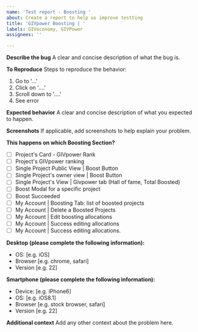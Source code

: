 ```yaml
---
name: 'Test report - Boosting '
about: Create a report to help us improve testting
title: 'GIVpower Boosting | '
labels: GIVeconomy, GIVPower
assignees: ''

---
```


**Describe the bug**
A clear and concise description of what the bug is.

**To Reproduce**
Steps to reproduce the behavior:
1. Go to '...'
2. Click on '....'
3. Scroll down to '....'
4. See error

**Expected behavior**
A clear and concise description of what you expected to happen.

**Screenshots**
If applicable, add screenshots to help explain your problem.

**This happens on which Boosting Section?**
- [ ] Project's Card - GIVpower Rank
- [ ] Project's GIVpower ranking
- [ ] Single Project Public View | Boost Button
- [ ]  Single Project's owner view | Boost Button
- [ ]  Single Project's View | Givpower tab (Hall of fame, Total Boosted) 
- [ ] Boost Modal for a specific project
- [ ] Boost Succeeded
- [ ] My Account | Boosting Tab: list of boosted projects
- [ ] My Account | Delete a Boosted Projects
- [ ] My Account | Edit boosting allocations
- [ ] My Account | Success editing allocations
- [ ] My Account | Success editing allocations. 

**Desktop (please complete the following information):**
 - OS: [e.g. iOS]
 - Browser [e.g. chrome, safari]
 - Version [e.g. 22]

**Smartphone (please complete the following information):**
 - Device: [e.g. iPhone6]
 - OS: [e.g. iOS8.1]
 - Browser [e.g. stock browser, safari]
 - Version [e.g. 22]

**Additional context**
Add any other context about the problem here.
